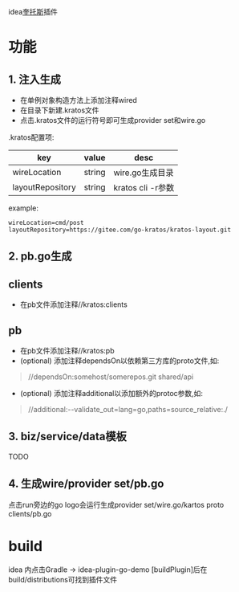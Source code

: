 idea[奎托斯](https://github.com/go-kratos/kratos)插件


# 功能

## 1. 注入生成

* 在单例对象构造方法上添加注释wired
* 在目录下新建.kratos文件
* 点击.kratos文件的运行符号即可生成provider set和wire.go

.kratos配置项:

| key          | value | desc |
|--------------| ---- | -- |
| wireLocation | string | wire.go生成目录 |
| layoutRepository | string | kratos cli -r参数 |

example:
```properties
wireLocation=cmd/post
layoutRepository=https://gitee.com/go-kratos/kratos-layout.git
```

## 2. pb.go生成

## clients
* 在pb文件添加注释//kratos:clients

## pb
* 在pb文件添加注释//kratos:pb
* (optional) 添加注释dependsOn以依赖第三方库的proto文件,如:
> //dependsOn:somehost/somerepos.git shared/api
* (optional) 添加注释additional以添加额外的protoc参数,如:
> //additional:--validate_out=lang=go,paths=source_relative:./
## 3. biz/service/data模板

TODO

## 4. 生成wire/provider set/pb.go

点击run旁边的go logo会运行生成provider set/wire.go/kartos proto clients/pb.go

# build
idea 内点击Gradle  -> idea-plugin-go-demo [buildPlugin]后在build/distributions可找到插件文件